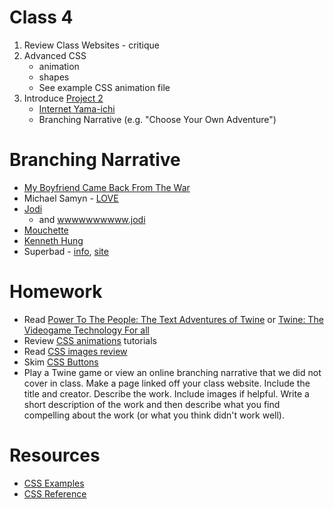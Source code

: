 # Class 4

1. Review Class Websites - critique
2. Advanced CSS
	* animation
	* shapes
	* See example CSS animation file
3. Introduce [Project 2](../projects/project2.md)
	* [Internet Yama-ichi](https://www.youtube.com/watch?v=mjWJsE7B1cs)
	* Branching Narrative (e.g. "Choose Your Own Adventure")
	

# Branching Narrative
* [My Boyfriend Came Back From The War](http://rhizome.org/art/artbase/artwork/my-boyfriend-came-back-from-the-war/)
* Michael Samyn - [LOVE](https://anthology.rhizome.org/love)
* [Jodi](jodi.org)
	* and [wwwwwwwwww.jodi](http://wwwwwwwww.jodi.org/)
* [Mouchette](https://anthology.rhizome.org/mouchette)
* [Kenneth Hung](http://www.tinkin.com/portfolio-item/1111111111111111-dot-com/)
* Superbad - [info]("https://en.wikipedia.org/wiki/Superbad_(website)"), [site](http://superbad.com)


# Homework
* Read [Power To The People: The Text Adventures of Twine](https://www.gamespot.com/articles/power-to-the-people-the-text-adventures-of-twine/1100-6402665/) or [Twine: The Videogame Technology For all](http://www.nytimes.com/2014/11/23/magazine/twine-the-video-game-technology-for-all.html)
* Review [CSS animations](https://www.w3schools.com/css/css3_animations.asp) tutorials
* Read [CSS images review](https://www.w3schools.com/css/css3_images.asp)
* Skim [CSS Buttons](https://www.w3schools.com/css/css3_buttons.asp)
* Play a Twine game or view an online branching narrative that we did not cover in class. Make a page linked off your class website. Include the title and creator. Describe the work. Include images if helpful. Write a short description of the work and then describe what you find compelling about the work (or what you think didn't work well).


# Resources
* [CSS Examples](https://www.w3schools.com/css/css_examples.asp)
* [CSS Reference](https://www.w3schools.com/cssref/default.asp)


	
	